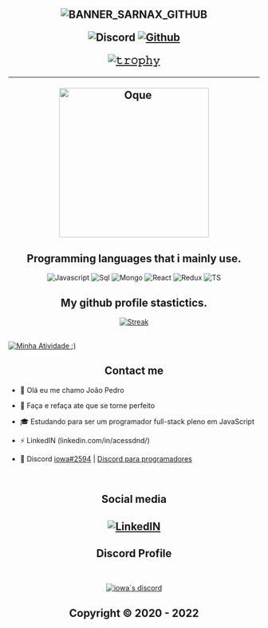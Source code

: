 <h2 align="center">

  
<p align="center">
  
![BANNER_SARNAX_GITHUB](https://i.pinimg.com/originals/a3/33/25/a3332514e980446f5db4ab34e59eee18.gif)  

<p align="center">
   <img alt="Discord" src="https://img.shields.io/badge/Discord-iowa%232594-7289DA?style=for-the-badge&logo=discord&logoColor=7289DA&logoWidth=10&labelColor=000%27"></a>  
  <a href="https://github.com/AcessDnD">
   <img alt="Github" src="https://img.shields.io/github/followers/AcessDnd?color=7289DA&logo=github&label=Seguidores&style=for-the-badge&logoWidth=10&labelColor=000'"></a>   
  
  
[![𝚝𝚛𝚘𝚙𝚑𝚢](https://github-profile-trophy.vercel.app/?username=ryo-ma&column=8&margin-w=20&margin-h=0&no-bg=true&no-frame=true&theme=dark_dimmed)](https://github.com/ryo-ma)

  ----


<p align="center">
<img src="https://readme-spotify-status-liart.vercel.app/api/run-spotify-status" alt="Oque" width="300" align/>
</p>


<h2 align="center">Programming languages that i mainly use.</h2>
<p align="center">
  <img alt="Javascript" src="https://img.shields.io/badge/-JavaScript-090909?style=for-the-badge&logo=JavaScript&logoColor=E9D54D"></a> 
  <img alt="Sql" src="https://img.shields.io/badge/-Sql-090909?style=for-the-badge&logo=mysql&logoColor=00648B"></a> 
  <img alt="Mongo" src="https://img.shields.io/badge/-MongoDB-090909?style=for-the-badge&logo=MongoDB&logoColor=00648B"></a> 
  <img alt="React" src="https://img.shields.io/badge/-React-090909?style=for-the-badge&logo=React&logoColor=E9D54D"></a>
  <img alt="Redux" src="https://img.shields.io/badge/-Redux-090909?style=for-the-badge&logo=Redux&logoColor=E9D54D"></a>
  <img alt="TS" src="https://img.shields.io/badge/-TS-090909?style=for-the-badge&logo=TypeScript&logoColor=E9D54D"></a>
</p>



<h2 align="center">My github profile stastictics.</h2>

<p align="center">
    <a href="https://github.com/AcessDnd">
        <img title="Status de João" alt="Streak" src="https://github-readme-streak-stats.herokuapp.com/?user=AcessDnd&theme=dark&hide_border=true&stroke=f53b3b"/>
    </a>
</p><br>
<a href="https://github.com/AcessDnd"><img alt="Minha Atividade :)" src="https://activity-graph.herokuapp.com/graph?username=AcessDnd&bg_color=0D1117&color=eca15b&line=eca15b&point=FFFFFF&hide_border=true" /></a>
  



<h2 align="center">Contact me</h2>


- 👋 Olá eu me chamo João Pedro

- 📌 Faça e refaça ate que se torne perfeito

- 🎓 Estudando para ser um programador full-stack pleno em JavaScript

- ⚡ LinkedIN (linkedin.com/in/acessdnd/)

- 💬 Discord [iowa#2594](https://discord.com/users/758043294612848660) | [Discord para programadores](https://discord.gg/programming)

</pre><br>

<h2 align="center">Social media</h2>

<h2 align="center"</h2>

[![LinkedIN](https://img.shields.io/badge/-LinkedIN-%23282a36?style=for-the-badge&logoColor=0000FF&logo=linkedin)](linkedin.com/in/acessdnd/)


<h2 align="center">Discord Profile</h2><br>
  <p align="center">
    <a href="https://discord.com/users/758043294612848660">
        <img title="Iowa`s Profile" alt="iowa`s discord" src="https://discord.c99.nl/widget/theme-1/758043294612848660.png"/>
    </a>
</p>

</p>

<h2 align="center"> Copyright © 2020 - 2022
